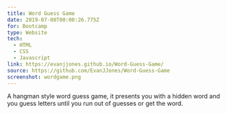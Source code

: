 ```yaml
---
title: Word Guess Game
date: 2019-07-08T00:00:26.775Z
for: Bootcamp
type: Website
tech:
  - HTML
  - CSS
  - Javascript
link: https://evanjjones.github.io/Word-Guess-Game/
source: https://github.com/EvanJJones/Word-Guess-Game
screenshot: wordgame.png
---
```

A hangman style word guess game, it presents you with a hidden word and you guess letters until you run out of guesses or get the word.